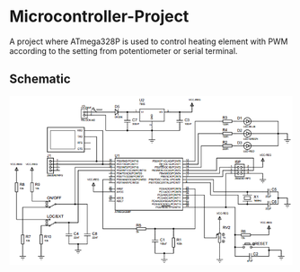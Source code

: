 # Microcontroller-Project
A project where ATmega328P is used to control heating element with PWM
according to the setting from potentiometer or serial terminal.

## Schematic

![image](schematic.PNG)